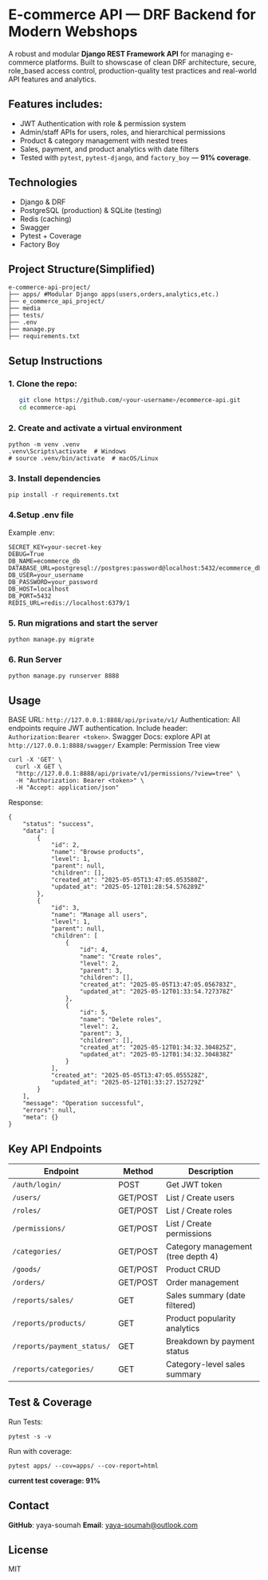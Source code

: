 # E-commerce API — DRF Backend for Modern Webshops

A robust and modular **Django REST Framework API** for managing e-commerce platforms. 
Built to showscase of clean DRF architecture, secure, role_based access control, production-quality test practices and real-world API features and analytics.

## Features includes:
- JWT Authentication with role & permission system
- Admin/staff APIs for users, roles, and hierarchical permissions
- Product & category management with nested trees
- Sales, payment, and product analytics with date filters
- Tested with `pytest`, `pytest-django`, and `factory_boy` — **91% coverage**.

## Technologies
- Django & DRF
- PostgreSQL (production) & SQLite (testing)
- Redis (caching)
- Swagger
- Pytest + Coverage
- Factory Boy

## Project Structure(Simplified)
```
e-commerce-api-project/
├── apps/ #Modular Django apps(users,orders,analytics,etc.)
├── e_commerce_api_project/
├── media
├── tests/
├── .env
├── manage.py
├── requirements.txt
```

## Setup Instructions
### 1. Clone the repo:
```bash
   git clone https://github.com/<your-username>/ecommerce-api.git
   cd ecommerce-api
```
### 2. Create and activate a virtual environment
```
python -m venv .venv
.venv\Scripts\activate  # Windows
# source .venv/bin/activate  # macOS/Linux
```

### 3. Install dependencies
```
pip install -r requirements.txt
```

### 4.Setup .env file
Example .env:
```
SECRET_KEY=your-secret-key
DEBUG=True
DB_NAME=ecommerce_db
DATABASE_URL=postgresql://postgres:password@localhost:5432/ecommerce_db
DB_USER=your_username 
DB_PASSWORD=your_password 
DB_HOST=localhost 
DB_PORT=5432
REDIS_URL=redis://localhost:6379/1
```

### 5. Run migrations and start the server
```
python manage.py migrate
```

### 6. Run Server
```
python manage.py runserver 8888
```

## Usage

BASE URL: `http://127.0.0.1:8888/api/private/v1/`
Authentication: All endpoints require JWT authentication. Include header: `Authorization:Bearer <token>`. 
Swagger Docs: explore API at `http://127.0.0.1:8888/swagger/`
Example: Permission Tree view
```
curl -X 'GET' \
  curl -X GET \
  "http://127.0.0.1:8888/api/private/v1/permissions/?view=tree" \
  -H "Authorization: Bearer <token>" \
  -H "Accept: application/json"
```
Response:
```
{
    "status": "success",
    "data": [
        {
            "id": 2,
            "name": "Browse products",
            "level": 1,
            "parent": null,
            "children": [],
            "created_at": "2025-05-05T13:47:05.053580Z",
            "updated_at": "2025-05-12T01:28:54.576289Z"
        },
        {
            "id": 3,
            "name": "Manage all users",
            "level": 1,
            "parent": null,
            "children": [
                {
                    "id": 4,
                    "name": "Create roles",
                    "level": 2,
                    "parent": 3,
                    "children": [],
                    "created_at": "2025-05-05T13:47:05.056783Z",
                    "updated_at": "2025-05-12T01:33:54.727378Z"
                },
                {
                    "id": 5,
                    "name": "Delete roles",
                    "level": 2,
                    "parent": 3,
                    "children": [],
                    "created_at": "2025-05-12T01:34:32.304825Z",
                    "updated_at": "2025-05-12T01:34:32.304838Z"
                }
            ],
            "created_at": "2025-05-05T13:47:05.055528Z",
            "updated_at": "2025-05-12T01:33:27.152729Z"
        }
    ],
    "message": "Operation successful",
    "errors": null,
    "meta": {}
}
```

## Key API Endpoints
| Endpoint                   | Method   | Description                        |
| -------------------------- | -------- | ---------------------------------- |
| `/auth/login/`             | POST     | Get JWT token                      |
| `/users/`                  | GET/POST | List / Create users                |
| `/roles/`                  | GET/POST | List / Create roles                |
| `/permissions/`            | GET/POST | List / Create permissions          |
| `/categories/`             | GET/POST | Category management (tree depth 4) |
| `/goods/`                  | GET/POST | Product CRUD                       |
| `/orders/`                 | GET/POST | Order management                   |
| `/reports/sales/`          | GET      | Sales summary (date filtered)      |
| `/reports/products/`       | GET      | Product popularity analytics       |
| `/reports/payment_status/` | GET      | Breakdown by payment status        |
| `/reports/categories/`     | GET      | Category-level sales summary       |

## Test & Coverage
Run Tests:
```
pytest -s -v
```
Run with coverage:
```
pytest apps/ --cov=apps/ --cov-report=html
```
**current test coverage: 91%**

## Contact
**GitHub**: yaya-soumah
**Email**: yaya-soumah@outlook.com

## License
MIT 
